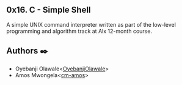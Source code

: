 ## 0x16. C - Simple Shell

A simple UNIX command interpreter written as part of the low-level programming and algorithm track at Alx 12-month course.


## Authors :black_nib:

* Oyebanji Olawale<[OyebanjiOlawale](https://github.com/OyebanjiOlawale)>
* Amos Mwongela<[cm-amos](https://github.com/cm-amos)>


